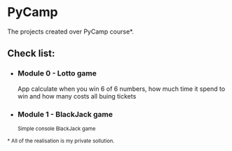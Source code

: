 # PyCamp
The projects created over PyCamp course*. 

<h2>Check list:</h2>
<ul>
<li><h3>Module 0 - Lotto game</h3>
App calculate when you win 6 of 6 numbers, how much time it spend to win and how many costs all buing tickets
</li>

<li><h3>Module 1 - BlackJack game</h3>
<small>Simple console BlackJack game</small>
</li>

</ul>
<small>* All of the realisation is my private sollution.</small>

